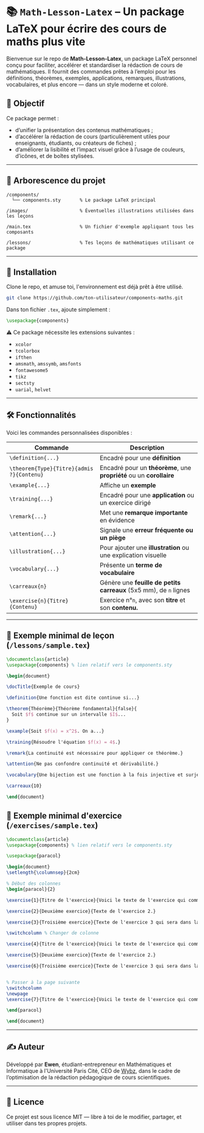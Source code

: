 # 📚 `Math-Lesson-Latex` – Un package LaTeX pour écrire des cours de maths plus vite

Bienvenue sur le repo de **Math-Lesson-Latex**, un package LaTeX personnel conçu pour faciliter, accélérer et standardiser la rédaction de cours de mathématiques. Il fournit des commandes prêtes à l’emploi pour les définitions, théorèmes, exemples, applications, remarques, illustrations, vocabulaires, et plus encore — dans un style moderne et coloré.

## 🌟 Objectif

Ce package permet :

* d’unifier la présentation des contenus mathématiques ;
* d’accélérer la rédaction de cours (particulièrement utiles pour enseignants, étudiants, ou créateurs de fiches) ;
* d’améliorer la lisibilité et l’impact visuel grâce à l’usage de couleurs, d’icônes, et de boîtes stylisées.

---

## 📁 Arborescence du projet

```
/components/
  └── components.sty       % Le package LaTeX principal

/images/                   % Éventuelles illustrations utilisées dans les leçons

/main.tex                  % Un fichier d'exemple appliquant tous les composants

/lessons/                  % Tes leçons de mathématiques utilisant ce package
```

---

## 🚀 Installation

Clone le repo, et amuse toi, l'environnement est déjà prêt à être utilisé.

```bash
git clone https://github.com/ton-utilisateur/components-maths.git
```

Dans ton fichier `.tex`, ajoute simplement :

```latex
\usepackage{components}
```

⚠️ Ce package nécessite les extensions suivantes :

* `xcolor`
* `tcolorbox`
* `ifthen`
* `amsmath`, `amssymb`, `amsfonts`
* `fontawesome5`
* `tikz`
* `sectsty`
* `uarial`, `helvet`

---

## 🛠️ Fonctionnalités

Voici les commandes personnalisées disponibles :

| Commande                                  | Description                                                          |
| ----------------------------------------- | -------------------------------------------------------------------- |
| `\definition{...}`                        | Encadré pour une **définition**                                      |
| `\theorem{Type}{Titre}{admis ?}{Contenu}` | Encadré pour un **théorème**, une **propriété** ou un **corollaire** |
| `\example{...}`                           | Affiche un **exemple**                                               |
| `\training{...}`                          | Encadré pour une **application** ou un exercice dirigé               |
| `\remark{...}`                            | Met une **remarque importante** en évidence                          |
| `\attention{...}`                         | Signale une **erreur fréquente ou un piège**                         |
| `\illustration{...}`                      | Pour ajouter une **illustration** ou une explication visuelle        |
| `\vocabulary{...}`                        | Présente un **terme de vocabulaire**                                 |
| `\carreaux{n}`                            | Génère une **feuille de petits carreaux** (5x5 mm), de `n` lignes    |
| `\exercise{n}{Titre}{Contenu}`            | Exercice n°`n`, avec son **titre** et son **contenu.**              |

---

## 🧪 Exemple minimal de leçon (`/lessons/sample.tex`)

```latex
\documentclass{article}
\usepackage{components} % lien relatif vers le components.sty

\begin{document}

\docTitle{Exemple de cours}

\definition{Une fonction est dite continue si...}

\theorem{Théorème}{Théorème fondamental}{false}{
  Soit $f$ continue sur un intervalle $I$...
}

\example{Soit $f(x) = x^2$. On a...}

\training{Résoudre l'équation $f(x) = 4$.}

\remark{La continuité est nécessaire pour appliquer ce théorème.}

\attention{Ne pas confondre continuité et dérivabilité.}

\vocabulary{Une bijection est une fonction à la fois injective et surjective.}

\carreaux{10}

\end{document}
```
## 🧪 Exemple minimal d'exercice (`/exercises/sample.tex`)

```latex
\documentclass{article}
\usepackage{components} % lien relatif vers le components.sty

\usepackage{paracol}

\begin{document}
\setlength{\columnsep}{2cm}

% Début des colonnes
\begin{paracol}{2}

\exercise{1}{Titre de l'exercice}{Voici le texte de l'exercice qui commence sur la ligne d'après.}

\exercise{2}{Deuxième exercice}{Texte de l'exercice 2.}

\exercise{3}{Troisième exercice}{Texte de l'exercice 3 qui sera dans la colonne 2 si la colonne 1 est pleine.}

\switchcolumn % Changer de colonne

\exercise{4}{Titre de l'exercice}{Voici le texte de l'exercice qui commence sur la ligne d'après.}

\exercise{5}{Deuxième exercice}{Texte de l'exercice 2.}

\exercise{6}{Troisième exercice}{Texte de l'exercice 3 qui sera dans la colonne 2 si la colonne 1 est pleine.}


% Passer à la page suivante
\switchcolumn
\newpage
\exercise{7}{Titre de l'exercice}{Voici le texte de l'exercice qui commence sur la ligne d'après.}

\end{paracol}

\end{document}
```

---

## ✍️ Auteur

Développé par **Ewen**, étudiant-entrepreneur en Mathématiques et Informatique à l'Université Paris Cité, CEO de [Wybz](https://github.com/funoxpanda), dans le cadre de l’optimisation de la rédaction pédagogique de cours scientifiques.

---

## 📜 Licence

Ce projet est sous licence MIT — libre à toi de le modifier, partager, et utiliser dans tes propres projets.
